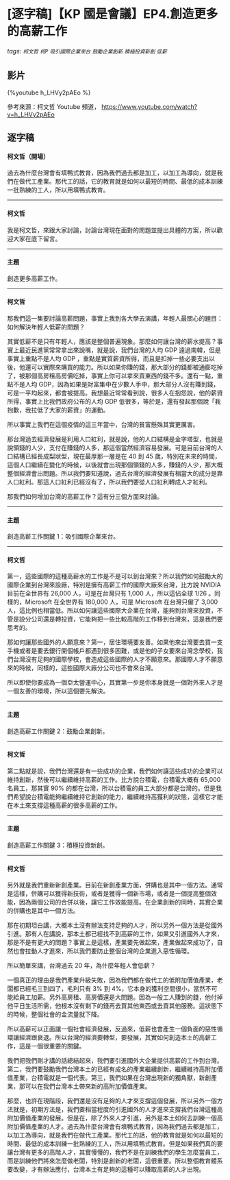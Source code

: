 # [逐字稿]【KP 國是會議】EP4.創造更多的高薪工作

###### tags: `柯文哲` `柯P` `吸引國際企業來台` `鼓勵企業創新` `積極投資新創` `低薪`

## 影片

{%youtube h_LHVy2pAEo %}

參考來源：柯文哲 Youtube 頻道， https://www.youtube.com/watch?v=h_LHVy2pAEo


## 逐字稿

#### 柯文哲（開場）

過去為什麼台灣會有填鴨式教育，因為我們過去都是加工，以加工為導向，就是我們在做代工產業。那代工的話，它的教育就是如何以最短的時間、最低的成本訓練一批熟練的工人，所以用填鴨式教育。

---

#### 柯文哲

我是柯文哲，來跟大家討論，討論台灣現在面對的問題並提出具體的方案，所以歡迎大家在底下留言。

---

#### 主題

創造更多高薪工作。

---

#### 柯文哲

那我們這一集要討論高薪問題，事實上我到各大學去演講，年輕人最關心的題目：如何解決年輕人低薪的問題？

其實低薪不是只有年輕人，應該是整個普遍現象。那麼如何讓台灣的薪水提高？事實上最近民進黨常常拿出來說嘴，就是說，我們台灣的人均  GDP 遠過南韓，但是事實上重點不是人均 GDP ，重點是實質薪資所得，而且是扣掉一些必要支出以後，他還可以實際來購買的能力。所以如果你賺的錢，那大部分的錢都被通膨吃掉了，被那個高房租高房價吃掉，事實上你可以拿來買東西的錢不多。還有一點，重點不是人均 GDP，因為如果是財富集中在少數人手中，那大部分人沒有賺到錢，可是一平均起來，都會被提高。我想最近常常看到說，很多人在抱怨說，他的薪資所得，事實上比我們政府公布的人均 GDP 低很多，等於是，還有發起那個說「我抱歉，我拉低了大家的薪資」的運動。

所以事實上我們在這個疫情的這三年當中，台灣的貧富懸殊其實更厲害。

那台灣過去經濟發展是利用人口紅利，就是說，他的人口結構是金字塔型，也就是說領錢的人少，支付在賺錢的人多，那這個當然經濟容易發展。可是目前台灣的人口結構已經長成梨狀型，現在最厚那一層是在 40 到 45 歲，特別在未來的時間，這個人口繼續在變化的時候，以後就會出現那個領錢的人多，賺錢的人少，那大概整個經濟會出問題。所以我們要知道說，過去台灣的經濟發展有相當大的成分是靠人口紅利。那這人口紅利已經沒有了，所以我們要從人口紅利轉成人才紅利。

那我們如何增加台灣的高薪工作？這有分三個方面來討論。

---

#### 主題

創造高薪工作關鍵 1：吸引國際企業來台。

---

#### 柯文哲

第一，這些國際的這種高薪水的工作是不是可以到台灣來？所以我們如何鼓勵大的國際企業到台灣來設廠，特別是擁有高薪工作的國際大廠來台灣，比方說 NVIDIA 目前在全世界有 26,000 人，可是在台灣只有 1,000 人，所以這佔全球 1/26 。同樣的，Microsoft 在全世界有 180,000 人，可是 Microsoft 在台灣只僱了 3,000 人，這比例也相當低。所以如何讓這些國際大企業在台灣，能夠到台灣來投資，不管是設分公司還是轉投資，它能夠把一些比較高階的工作移到台灣來，這是我們要思考的。

那如何讓那些國外的人願意來？第一，居住環境要友善。如果他來台灣要去買一支手機或者是要去銀行開個帳戶都遇到很多困難，或是他的子女要來台灣念學校，我們台灣沒有足夠的國際學校，會造成這些國際的人才不願意來。那國際人才不願意來的時候，同樣的，這些國際大廠分公司也不會來台灣。

所以即使你要成為一個亞太營運中心，其實第一步是你本身就是一個對外來人才是一個友善的環境，所以這個要先解決。

---

#### 主題

創造高薪工作關鍵 2：鼓勵企業創新。

---

#### 柯文哲

第二點就是說，我們台灣還是有一些成功的企業，我們如何讓這些成功的企業可以維持創新，然後可以繼續維持高薪的工作。比方說台積電，台積電大概有 65,000 名員工，那其實 90% 的都在台灣，所以台積電的員工大部分都是台灣的。但是我們希望說台積電能夠繼續維持它創新的能力，繼續維持高獲利的狀態，這樣它才能在本土來支撐這種高薪的很多高薪的工作。

---

#### 主題

創造高薪工作關鍵 3：積極投資新創。

---

#### 柯文哲

另外就是我們重新新創產業。目前在新創產業方面，併購也是其中一個方法。通常是這樣，併購可以獲得新技術，或者是獲得一個新市場，或者是一個提高整個效能，因為兩個公司的合併以後，讓它工作效能提高。在企業創新的同時，其實企業的併購也是其中一個方法。

那在初期坦白講，大概本土沒有辦法支持足夠的人才，所以另外一個方法是從國外引進。那有人在講說，那本土都已經找不到高薪的工作，如果又引進國外人才來，那是不是有更大的問題？事實上是這樣，產業要先做起來，產業做起來成功了，自然也會拉動人才進來，所以我們要防止整個台灣的企業進入惡性循環。

所以簡單來講，台灣過去 20 年，為什麼年輕人會低薪？

一個真正的理由是我們產業升級失敗，因為我們都在做代工的低附加價值產業，老闆都已經毛三到四了，毛利只有 3% 到 4%，它本身的獲利空間很小，當然不可能給員工加薪。另外高房租、高房價還是大問題。因為一般工人賺到的錢，他付掉他平日生活所需，他根本沒有剩下的錢再去買其他東西或去買其他服務。這狀態下的時候，整個社會的金流量就下降。

所以高薪可以正面讓一個社會經濟發展，反過來，低薪也會產生一個負面的惡性循環讓經濟跟衰退。所以台灣的經濟要轉型，要發展，其實如何創造本土的高薪工作，這是一個很重要的關鍵。

我們把我們剛才講的話總結起來，我們要引進國外大企業提供高薪的工作到台灣。第二，我們要鼓勵我們台灣本土的已經有成名的產業繼續創新，繼續維持高附加價值產業，台積電就是一個代表。第三，我們如果在台灣出現新的獨角獸，新創產業，那可以在我們台灣本土帶來新的高附加價值產業。

那麼，也許在現階段，我們還是沒有足夠的人才來支撐這個發展，所以另外一個方法就是，初期方法是，我們要相當程度的引進國外的人才進來支撐我們台灣這種高附加價值產業的發展。但是在，除了外來人才引進，另外是本土如何去訓練一個高附加價值產業的人才。過去為什麼台灣會有填鴨式教育，因為我們過去都是加工，以加工為導向，就是我們在做代工產業。那代工的話，他的教育就是如何以最短的時間、最低的成本訓練一批熟練的工人，所以用填鴨式教育。但是如果我們真的要讓台灣有更多的高階人才，其實慢慢的，我們不是在訓練我們的學生怎麼當員工，而是訓練他們將來怎麼做老闆，特別是創新的老闆，這很重要。所以整個教育體系要改變，才有辦法應付，台灣本土有足夠的這種可以賺取高薪的人才出現。

